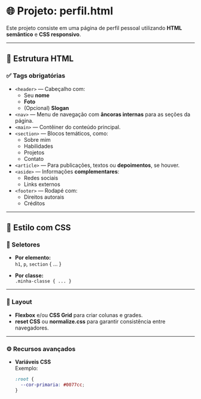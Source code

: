 # 🌐 Projeto: perfil.html

Este projeto consiste em uma página de perfil pessoal utilizando **HTML semântico** e **CSS responsivo**.

---

## 📁 Estrutura HTML

### ✅ Tags obrigatórias

- `<header>` — Cabeçalho com:
  - Seu **nome**
  - **Foto**
  - (Opcional) **Slogan**
- `<nav>` — Menu de navegação com **âncoras internas** para as seções da página.
- `<main>` — Contêiner do conteúdo principal.
- `<section>` — Blocos temáticos, como:
  - Sobre mim
  - Habilidades
  - Projetos
  - Contato
- `<article>` — Para publicações, textos ou **depoimentos**, se houver.
- `<aside>` — Informações **complementares**:
  - Redes sociais
  - Links externos
- `<footer>` — Rodapé com:
  - Direitos autorais
  - Créditos

---

## 🎨 Estilo com CSS

### 🎯 Seletores

- **Por elemento:**  
  `h1`, `p`, `section` { ... }

- **Por classe:**  
  `.minha-classe { ... }`
  
---

### 🧩 Layout

- **Flexbox** e/ou **CSS Grid** para criar colunas e grades.
- **reset CSS** ou **normalize.css** para garantir consistência entre navegadores.

---

### ⚙️ Recursos avançados

- **Variáveis CSS**  
  Exemplo:
  ```css
  :root {
    --cor-primaria: #0077cc;
  }
